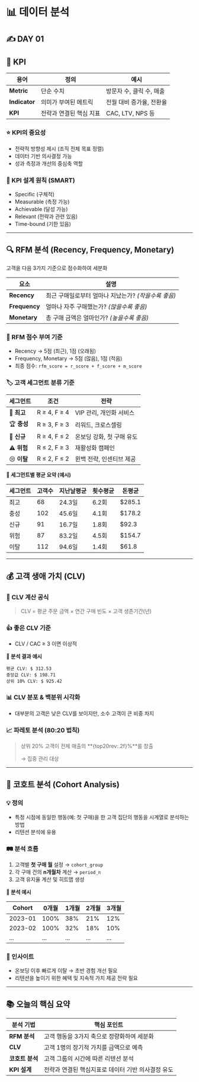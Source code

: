 # 📊 데이터 분석

## ✍️ DAY 01

## 🎯 KPI

| 용어 | 정의 | 예시 |
| --- | --- | --- |
| **Metric** | 단순 수치 | 방문자 수, 클릭 수, 매출 |
| **Indicator** | 의미가 부여된 메트릭 | 전월 대비 증가율, 전환율 |
| **KPI** | 전략과 연결된 핵심 지표 | CAC, LTV, NPS 등 |

### **⭐ KPI의 중요성**

- 전략적 방향성 제시 (조직 전체 목표 정렬)
- 데이터 기반 의사결정 가능
- 성과 측정과 개선의 중심축 역할

### **🧠 KPI 설계 원칙 (SMART)**

- Specific (구체적)
- Measurable (측정 가능)
- Achievable (달성 가능)
- Relevant (전략과 관련 있음)
- Time-bound (기한 있음)

---

## 🔍 RFM 분석 (Recency, Frequency, Monetary)

고객을 다음 3가지 기준으로 점수화하여 세분화

| 요소 | 설명 |
| --- | --- |
| **Recency** | 최근 구매일로부터 얼마나 지났는가? *(작을수록 좋음)* |
| **Frequency** | 얼마나 자주 구매했는가? *(많을수록 좋음)* |
| **Monetary** | 총 구매 금액은 얼마인가? *(높을수록 좋음)* |

### **📏 RFM 점수 부여 기준**

- Recency → 5점 (최근), 1점 (오래됨)
- Frequency, Monetary → 5점 (많음), 1점 (적음)
- 최종 점수: `rfm_score = r_score + f_score + m_score`

### 🏷️ 고객 세그먼트 분류 기준

| 세그먼트 | 조건 | 전략 |
| --- | --- | --- |
| 💎 **최고** | R ≥ 4, F ≥ 4 | VIP 관리, 개인화 서비스 |
| 🏆 **충성** | R ≥ 3, F ≥ 3 | 리워드, 크로스셀링 |
| 🌱 **신규** | R ≥ 4, F ≤ 2 | 온보딩 강화, 첫 구매 유도 |
| ⚠️ **위험** | R ≤ 2, F ≥ 3 | 재활성화 캠페인 |
| 😢 **이탈** | R ≤ 2, F ≤ 2 | 윈백 전략, 인센티브 제공 |

**📝 세그먼트별 평균 요약 (예시)**

| 세그먼트 | 고객수 | 지난날평균 | 횟수평균 | 돈평균 |
| --- | --- | --- | --- | --- |
| 최고 | 68 | 24.3일 | 6.2회 | $285.1 |
| 충성 | 102 | 45.6일 | 4.1회 | $178.2 |
| 신규 | 91 | 16.7일 | 1.8회 | $92.3 |
| 위험 | 87 | 83.2일 | 4.5회 | $154.7 |
| 이탈 | 112 | 94.6일 | 1.4회 | $61.8 |

---

## 💰 고객 생애 가치 (CLV)

### **🧮 CLV 계산 공식**

> CLV = 평균 주문 금액 × 연간 구매 빈도 × 고객 생존기간(년)
> 

### **👍 좋은 CLV 기준**

- CLV / CAC ≥ 3 이면 이상적

**📝 분석 결과 예시**

```
평균 CLV: $ 312.53
중앙값 CLV: $ 198.71
상위 10% CLV: $ 925.42
```

### **📊 CLV 분포 & 백분위 시각화**

- 대부분의 고객은 낮은 CLV를 보이지만, 소수 고객이 큰 비중 차지

### 📈 파레토 분석 (80:20 법칙)

> 상위 20% 고객이 전체 매출의 **{top20rev:.2f}%**를 창출
> 
> 
> → 집중 관리 대상
> 

---

## 👥 코호트 분석 (Cohort Analysis)

### **💡 정의**

- 특정 시점에 동일한 행동(예: 첫 구매)을 한 고객 집단의 행동을 시계열로 분석하는 방법
- 리텐션 분석에 유용

### **🛤️ 분석 흐름**

1. 고객별 **첫 구매 월** 설정 → `cohort_group`
2. 각 구매 건의 **n개월차** 계산 → `period_n`
3. 고객 유지율 계산 및 히트맵 생성

**📝 분석 예시**

| Cohort | 0개월 | 1개월 | 2개월 | 3개월 |
| --- | --- | --- | --- | --- |
| 2023-01 | 100% | 38% | 21% | 12% |
| 2023-02 | 100% | 32% | 18% | 10% |
| ... | ... | ... | ... | ... |

### **🧐 인사이트**

- 온보딩 이후 빠르게 이탈 → 초반 경험 개선 필요
- 리텐션을 높이기 위한 혜택 및 지속적 가치 제공 전략 필요

---

## 📚 오늘의 핵심 요약

| 분석 기법 | 핵심 포인트 |
| --- | --- |
| **RFM 분석** | 고객 행동을 3가지 축으로 정량화하여 세분화 |
| **CLV** | 고객 1명의 장기적 가치를 금액으로 예측 |
| **코호트 분석** | 고객 그룹의 시간에 따른 리텐션 분석 |
| **KPI 설계** | 전략과 연결된 핵심지표로 데이터 기반 의사결정 유도 |